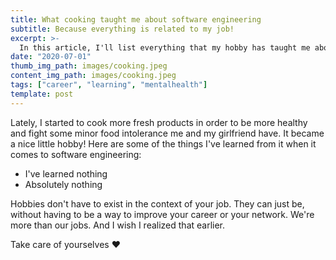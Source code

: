 ```yaml
---
title: What cooking taught me about software engineering
subtitle: Because everything is related to my job!
excerpt: >-
  In this article, I'll list everything that my hobby has taught me about software engineering. Because that's how hobbies work right?
date: "2020-07-01"
thumb_img_path: images/cooking.jpeg
content_img_path: images/cooking.jpeg
tags: ["career", "learning", "mentalhealth"]
template: post
---
```


Lately, I started to cook more fresh products in order to be more healthy and fight some minor food intolerance me and my girlfriend have. It became a nice little hobby! Here are some of the things I've learned from it when it comes to software engineering:

- I've learned nothing
- Absolutely nothing

Hobbies don't have to exist in the context of your job. They can just be, without having to be a way to improve your career or your network. We're more than our jobs. And I wish I realized that earlier.

Take care of yourselves :heart:
